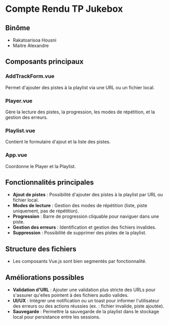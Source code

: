 # Compte Rendu TP Jukebox

## Binôme
- Rakatoarisoa Housni
- Maitre Alexandre

## Composants principaux

### AddTrackForm.vue
Permet d'ajouter des pistes à la playlist via une URL ou un fichier local.

### Player.vue
Gère la lecture des pistes, la progression, les modes de répétition, et la gestion des erreurs.

### Playlist.vue
Contient le formulaire d'ajout et la liste des pistes.

### App.vue
Coordonne le Player et la Playlist.

## Fonctionnalités principales

- **Ajout de pistes** : Possibilité d'ajouter des pistes à la playlist par URL ou fichier local.
- **Modes de lecture** : Gestion des modes de répétition (liste, piste uniquement, pas de répétition).
- **Progression** : Barre de progression cliquable pour naviguer dans une piste.
- **Gestion des erreurs** : Identification et gestion des fichiers invalides.
- **Suppression** : Possibilité de supprimer des pistes de la playlist.

## Structure des fichiers

- Les composants Vue.js sont bien segmentés par fonctionnalité.

## Améliorations possibles

- **Validation d'URL** : Ajouter une validation plus stricte des URLs pour s'assurer qu'elles pointent à des fichiers audio valides.
- **UI/UX** : Intégrer une notification ou un toast pour informer l'utilisateur des erreurs ou des actions réussies (ex. : fichier invalide, piste ajoutée).
- **Sauvegarde** : Permettre la sauvegarde de la playlist dans le stockage local pour persistance entre les sessions.



